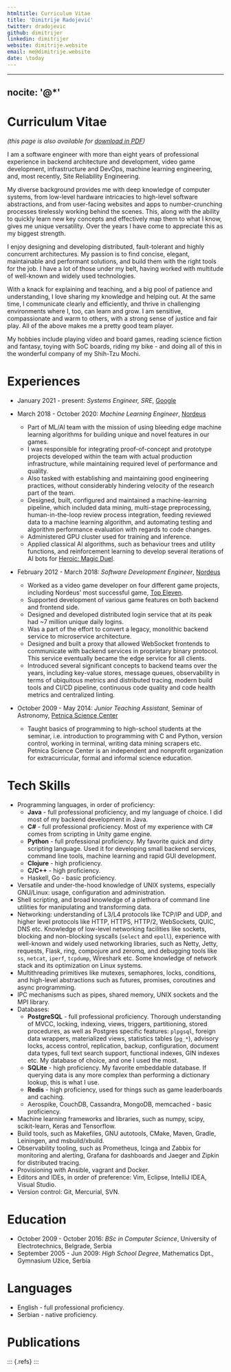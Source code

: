 ```yaml
---
htmltitle: Curriculum Vitae
title: 'Dimitrije Radojević'
twitter: dradojevic
github: dimitrijer
linkedin: dimitrijer
website: dimitrije.website
email: me@dimitrije.website
date: \today
---
```

---
nocite: '@*'
---

# Curriculum Vitae

_(this page is also available for [download in PDF](/files/CV_Dimitrije_Radojevic.pdf))_

I am a software engineer with more than eight years of professional experience
in backend architecture and development, video game development, infrastructure
and DevOps, machine learning engineering, and, most recently, Site
Reliability Engineering.

My diverse background provides me with deep knowledge of computer systems, from
low-level hardware intricacies to high-level software abstractions, and from
user-facing websites and apps to number-crunching processes tirelessly working
behind the scenes. This, along with the ability to quickly learn new key
concepts and effectively map them to what I know, gives me unique versatility.
Over the years I have come to appreciate this as my biggest strength.

I enjoy designing and developing distributed, fault-tolerant and highly
concurrent architectures. My passion is to find concise, elegant, maintainable
and performant solutions, and build them with the right tools for the job. I
have a lot of those under my belt, having worked with multitude of well-known
and widely used technologies.

With a knack for explaining and teaching, and a big pool of patience and
understanding, I love sharing my knowledge and helping out. At the same time, I
communicate clearly and efficiently, and thrive in challenging environments
where I, too, can learn and grow. I am sensitive, compassionate and warm to
others, with a strong sense of justice and fair play. All of the above makes me
a pretty good team player.

My hobbies include playing video and board games, reading science fiction and
fantasy, toying with SoC boards, riding my bike - and doing all of this in the
wonderful company of my Shih-Tzu Mochi.
 
# Experiences

- January 2021 - present: _Systems Engineer, SRE_, [Google](https://about.google.com)

- March 2018 - October 2020: *Machine Learning Engineer*, [Nordeus](https://nordeus.com)

    * Part of ML/AI team with the mission of using bleeding edge machine
      learning algorithms for building unique and novel features in our games.
    * I was responsible for integrating proof-of-concept and prototype projects
      developed within the team with actual production infrastructure, while
      maintaining required level of performance and quality.
    * Also tasked with establishing and maintaining good engineering practices,
      without considerably hindering velocity of the research part of the team.
    * Designed, built, configured and maintained a machine-learning pipeline,
      which included data mining, multi-stage preprocessing, human-in-the-loop
      review process integration, feeding reviewed data to a machine learning
      algorithm, and automating testing and algorithm performance evaluation
      with regards to code changes.
    * Administered GPU cluster used for training and inference.
    * Applied classical AI algorithms, such as behaviour trees and utility
      functions, and reinforcement learning to develop several iterations of AI
      bots for [Heroic: Magic Duel](https://www.heroicgame.com/).

- February 2012 - March 2018: *Software Development Engineer*, [Nordeus](https://nordeus.com)

    * Worked as a video game developer on four different game projects,
      including Nordeus' most successful game, [Top
      Eleven](https://www.topeleven.com/).
    * Supported development of various game features on both backend and
      frontend side.
    * Designed and developed distributed login service that at its peak had ~7
      million unique daily logins.
    * Was a part of the effort to convert a legacy, monolithic backend service
      to microservice architecture.
    * Designed and built a proxy that allowed WebSocket frontends to
      communicate with backend services in proprietary binary protocol. This
      service eventually became the edge service for all clients.
    * Introduced several significant concepts to backend teams over the years,
      including key-value stores, message queues, observability in terms of
      ubiquitous metrics and distributed tracing, modern build tools and CI/CD
      pipeline, continuous code quality and code health metrics and centralized
      linting.
      
- October 2009 - May 2014: *Junior Teaching Assistant*, Seminar of Astronomy,
  [Petnica Science Center](http://petnica.rs)

    * Taught basics of programming to high-school students at the seminar, i.e.
      introduction to programming with C and Python, version control, working
      in terminal, writing data mining scrapers etc. Petnica Science
      Center is an independent and nonprofit organization for
      extracurricular, formal and informal science education.

# Tech Skills

- Programming languages, in order of proficiency:
  * __Java__ - full professional proficiency, and my language of choice. I did
    most of my backend development in Java.
  * __C#__ - full professional proficiency. Most of my experience with C# comes
    from scripting in Unity game engine.
  * __Python__ - full professional proficiency. My favorite quick and dirty
    scripting language. Used it for developing small backend services, command
    line tools, machine learning and rapid GUI development.
  * __Clojure__ - high proficiency.
  * __C/C++__ - high proficiency.
  * Haskell, Go - basic proficiency.
- Versatile and under-the-hood knowledge of UNIX systems, especially GNU/Linux:
  usage, configuration and administration.
- Shell scripting, and broad knowledge of a plethora of command line utilities
  for manipulating and transforming data.
- Networking: understanding of L3/L4 protocols like TCP/IP and UDP, and higher
  level protocols like HTTP, HTTPS, HTTP/2, WebSockets, QUIC, DNS etc.
  Knowledge of low-level networking facilities like sockets, blocking and
  non-blocking syscalls (`select` and `epoll`), experience with well-known and
  widely used networking libraries, such as Netty, Jetty, requests, Flask,
  ring, compojure and zeromq, and debugging tools like `ss`, `netcat`, `iperf`,
  `tcpdump`, Wireshark etc. Some knowledge of network stack and its
  optimization on Linux systems.
- Multithreading primitives like mutexes, semaphores, locks, conditions, and
  high-level abstractions such as futures, promises, coroutines and async
  programming.
- IPC mechanisms such as pipes, shared memory, UNIX sockets and the MPI
  library.
- Databases:
  * __PostgreSQL__ - full professional proficiency. Thorough understanding of
    MVCC, locking, indexing, views, triggers, partitioning, stored procedures,
    as well as Postgres specific features: `plpgsql`, foreign data wrappers,
    materialized views, statistics tables (`pg_*`), advisory locks, access
    control, replication, backup, configuration, document data types, full text
    search support, functional indexes, GIN indexes etc. My database of choice,
    and one I used the most.
  * __SQLite__ - high proficiency. My favorite embeddable database. If querying
    data is any more complex than performing a dictionary lookup, this is what
    I use.
  * __Redis__ - high proficiency, used for things such as game leaderboards and
    caching.
  * Aerospike, CouchDB, Cassandra, MongoDB, memcached - basic proficiency.
- Machine learning frameworks and libraries, such as numpy, scipy,
  scikit-learn, Keras and Tensorflow.
- Build tools, such as Makefiles, GNU autotools, CMake, Maven, Gradle,
  Leiningen, and msbuild/xbuild.
- Observability tooling, such as Prometheus, Icinga and Zabbix for monitoring
  and alerting, Grafana for dashboards and Jaeger and Zipkin for distributed
  tracing.
- Provisioning with Ansible, vagrant and Docker.
- Editors and IDEs, in order of preference: Vim, Eclipse, IntelliJ IDEA, Visual
  Studio.
- Version control: Git, Mercurial, SVN.

# Education

- October 2009 - October 2016: *BSc in Computer Science*, University of
  Electrotechnics, Belgrade, Serbia
- September 2005 - Jun 2009: *High School Degree*, Mathematics Dpt., Gymnasium
  Užice, Serbia

# Languages

- English - full professional proficiency.
- Serbian - native proficiency.

# Publications

::: {.refs}
:::
